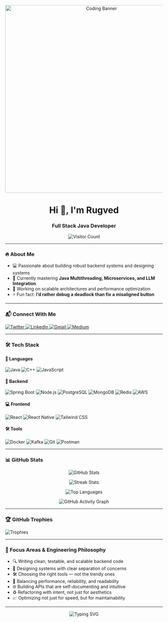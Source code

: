 <div align="center">
  <img src="https://cdn.dribbble.com/users/730703/screenshots/6581243/avento.gif" alt="Coding Banner" width="600"/>
  <h1>Hi 👋, I'm Rugved</h1>
  <h3>Full Stack Java Developer</h3>
  
  ![Visitor Count](https://komarev.com/ghpvc/?username=rugved7&label=Profile%20views&color=0e75b6&style=flat)
</div>

---

### 🔥 About Me
- 💻 Passionate about building robust backend systems and designing systems 
- 🌱 Currently mastering **Java Multithreading, Microservices, and LLM Integration**  
- 🚀 Working on scalable architectures and performance optimization  
- ⚡ Fun fact: **I’d rather debug a deadlock than fix a misaligned button**

---

### 📬 Connect With Me
<p align="left">
  <a href="https://twitter.com/rugved_03" target="_blank">
    <img src="https://img.shields.io/badge/Twitter-1DA1F2?style=for-the-badge&logo=twitter&logoColor=white" alt="Twitter"/>
  </a>
  <a href="https://www.linkedin.com/in/rugved-agasti-09350121b/" target="_blank">
    <img src="https://img.shields.io/badge/LinkedIn-0077B5?style=for-the-badge&logo=linkedin&logoColor=white" alt="LinkedIn"/>
  </a>
  <a href="mailto:rugvedagasti7@gmail.com" target="_blank">
    <img src="https://img.shields.io/badge/Gmail-D14836?style=for-the-badge&logo=gmail&logoColor=white" alt="Gmail"/>
  </a>
  <a href="https://medium.com/@rugvedagasti" target="_blank">
    <img src="https://img.shields.io/badge/Medium-12100E?style=for-the-badge&logo=medium&logoColor=white" alt="Medium"/>
  </a>
</p>

---

### 🛠️ Tech Stack

#### 📜 Languages
![Java](https://img.shields.io/badge/Java-ED8B00?style=for-the-badge&logo=openjdk&logoColor=white)
![C++](https://img.shields.io/badge/C%2B%2B-00599C?style=for-the-badge&logo=c%2B%2B&logoColor=white)
![JavaScript](https://img.shields.io/badge/JavaScript-F7DF1E?style=for-the-badge&logo=javascript&logoColor=black)

#### 🚀 Backend
![Spring Boot](https://img.shields.io/badge/Spring_Boot-6DB33F?style=for-the-badge&logo=spring-boot&logoColor=white)
![Node.js](https://img.shields.io/badge/Node.js-339933?style=for-the-badge&logo=nodedotjs&logoColor=white)
![PostgreSQL](https://img.shields.io/badge/PostgreSQL-316192?style=for-the-badge&logo=postgresql&logoColor=white)
![MongoDB](https://img.shields.io/badge/MongoDB-47A248?style=for-the-badge&logo=mongodb&logoColor=white)
![Redis](https://img.shields.io/badge/Redis-DC382D?style=for-the-badge&logo=redis&logoColor=white)
![AWS](https://img.shields.io/badge/AWS-232F3E?style=for-the-badge&logo=amazon-aws&logoColor=white)

#### 💻 Frontend
![React](https://img.shields.io/badge/React-20232A?style=for-the-badge&logo=react&logoColor=61DAFB)
![React Native](https://img.shields.io/badge/React_Native-20232A?style=for-the-badge&logo=react&logoColor=61DAFB)
![Tailwind CSS](https://img.shields.io/badge/Tailwind_CSS-38B2AC?style=for-the-badge&logo=tailwind-css&logoColor=white)

#### 🛠️ Tools
![Docker](https://img.shields.io/badge/Docker-2496ED?style=for-the-badge&logo=docker&logoColor=white)
![Kafka](https://img.shields.io/badge/Apache_Kafka-231F20?style=for-the-badge&logo=apache-kafka&logoColor=white)
![Git](https://img.shields.io/badge/Git-F05032?style=for-the-badge&logo=git&logoColor=white)
![Postman](https://img.shields.io/badge/Postman-FF6C37?style=for-the-badge&logo=postman&logoColor=white)

---

### 📊 GitHub Stats

<div align="center">
  
  ![GitHub Stats](https://github-readme-stats.vercel.app/api?username=rugved7&show_icons=true&theme=radical&hide_border=true)
  
  ![Streak Stats](https://streak-stats.demolab.com/?user=rugved7&theme=radical&hide_border=true)
  
  ![Top Languages](https://github-readme-stats.vercel.app/api/top-langs/?username=rugved7&layout=compact&theme=radical&hide_border=true)
  
  ![GitHub Activity Graph](https://github-readme-activity-graph.vercel.app/graph?username=rugved7&theme=radical&hide_border=true&area=true)
  
</div>

---

### 🏆 GitHub Trophies
![Trophies](https://github-profile-trophy.vercel.app/?username=rugved7&theme=radical&no-frame=true&margin-w=15&row=2&column=4)

---

### 🧠 Focus Areas & Engineering Philosophy

- 🔍  Writing clean, testable, and scalable backend code  
- 🧩  Designing systems with clear separation of concerns  
- 🛠️  Choosing the right tools — not the trendy ones  
- 🚦  Balancing performance, reliability, and readability  
- 🌐  Building APIs that are self-documenting and intuitive  
- ♻️  Refactoring with intent, not just for aesthetics  
- 📈  Optimizing not just for speed, but for maintainability  

---

<div align="center">
  <img src="https://readme-typing-svg.demolab.com?font=Fira+Code&pause=1000&color=FF2D00&center=true&vCenter=true&width=435&lines=Building+scalable+solutions;Debugging+with+passion;Learning+everyday;Coffee+%3C3+Code" alt="Typing SVG" />
</div>
